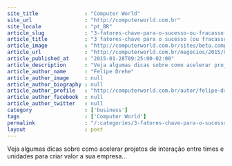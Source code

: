 ```yaml
---
site_title               : "Computer World"
site_url                 : "http://computerworld.com.br"
site_locale              : "pt_BR"
article_slug             : "3-fatores-chave-para-o-sucesso-ou-fracasso-em-projetos-de-colaboracao"
article_title            : "3 fatores-chave para o sucesso (ou fracasso) em projetos de colaboração"
article_image            : "http://computerworld.com.br/sites/beta.computerworld.com.br/files/news_articles/collaboration_625.jpg"
article_url              : "http://computerworld.com.br/negocios/2015/01/28/3-fatores-chave-para-o-sucesso-ou-fracasso-em-projetos-de-colaboracao"
article_published_at     : "2015-01-28T09:25:00-02:00"
article_description      : "Veja algumas dicas sobre como acelerar projetos de interação entre times e unidades para criar valor a sua empresa..."
article_author_name      : "Felipe Drehe"
article_author_image     : null
article_author_biography : null
article_author_profile   : "http://computerworld.com.br/autor/felipe-dreher"
article_author_facebook  : null
article_author_twitter   : null
category                 : ['business']
tags                     : ['Computer World']
permalink                : "/:categories/3-fatores-chave-para-o-sucesso-ou-fracasso-em-projetos-de-colaboracao/"
layout                   : post
---
```


Veja algumas dicas sobre como acelerar projetos de interação entre times e unidades para criar valor a sua empresa...
